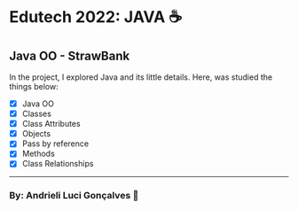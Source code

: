 # Edutech 2022: JAVA ☕
## Java OO - StrawBank

In the project, I explored Java and its little details. Here, was studied the things below:

- [X] Java OO
- [X] Classes
- [X] Class Attributes
- [X] Objects
- [X] Pass by reference
- [X] Methods
- [X] Class Relationships

---

### By: Andrieli Luci Gonçalves 💖
